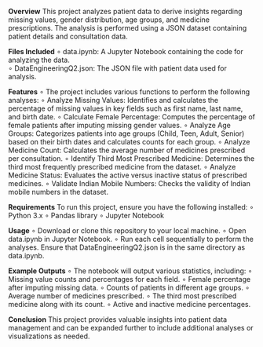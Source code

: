 **Overview**
This project analyzes patient data to derive insights regarding missing values, gender distribution, age groups, and medicine prescriptions. The analysis is performed using a JSON dataset containing patient details and consultation data.

**Files Included**
∘ data.ipynb: A Jupyter Notebook containing the code for analyzing the data.<br>
∘ DataEngineeringQ2.json: The JSON file with patient data used for analysis.

**Features**
∘ The project includes various functions to perform the following analyses:
∘ Analyze Missing Values: Identifies and calculates the percentage of missing values in key fields such as first name, last name, and birth date.
∘ Calculate Female Percentage: Computes the percentage of female patients after imputing missing gender values.
∘ Analyze Age Groups: Categorizes patients into age groups (Child, Teen, Adult, Senior) based on their birth dates and calculates counts for each group.
∘ Analyze Medicine Count: Calculates the average number of medicines prescribed per consultation.
∘ Identify Third Most Prescribed Medicine: Determines the third most frequently prescribed medicine from the dataset.
∘ Analyze Medicine Status: Evaluates the active versus inactive status of prescribed medicines.
∘ Validate Indian Mobile Numbers: Checks the validity of Indian mobile numbers in the dataset.

**Requirements**
To run this project, ensure you have the following installed:
∘ Python 3.x
∘ Pandas library
∘ Jupyter Notebook

**Usage**
∘ Download or clone this repository to your local machine.
∘ Open data.ipynb in Jupyter Notebook.
∘ Run each cell sequentially to perform the analyses. Ensure that DataEngineeringQ2.json is in the same directory as data.ipynb.

**Example Outputs**
∘ The notebook will output various statistics, including:
∘ Missing value counts and percentages for each field.
∘ Female percentage after imputing missing data.
∘ Counts of patients in different age groups.
∘ Average number of medicines prescribed.
∘ The third most prescribed medicine along with its count.
∘ Active and inactive medicine percentages.

**Conclusion**
This project provides valuable insights into patient data management and can be expanded further to include additional analyses or visualizations as needed.

